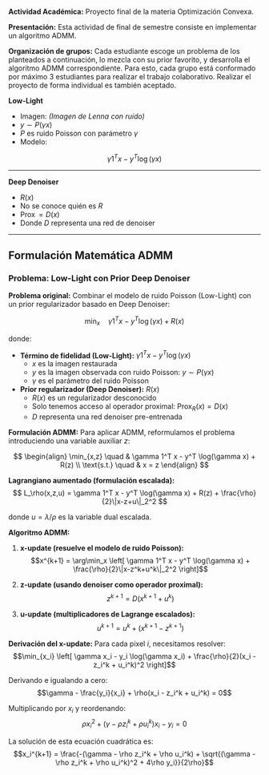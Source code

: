 **Actividad Académica:**
Proyecto final de la materia Optimización Convexa.

**Presentación:**
Esta actividad de final de semestre consiste en implementar un algoritmo ADMM.

**Organización de grupos:**
Cada estudiante escoge un problema de los planteados a continuación, lo mezcla con su prior favorito, y desarrolla el algoritmo ADMM correspondiente. Para esto, cada grupo está conformado por máximo 3 estudiantes para realizar el trabajo colaborativo. Realizar el proyecto de forma individual es también aceptado.


**Low-Light**

* Imagen:
  *(Imagen de Lenna con ruido)*
* $y \sim P(\gamma x)$
* $P$ es ruido Poisson con parámetro $\gamma$
* Modelo:

$$
\gamma 1^T x - y^T \log(\gamma x)
$$

---

**Deep Denoiser**

* $R(x)$
* No se conoce quién es $R$
* $\operatorname{Prox} = D(x)$
* Donde $D$ representa una red de denoiser

---

## Formulación Matemática ADMM

### Problema: Low-Light con Prior Deep Denoiser

**Problema original:**
Combinar el modelo de ruido Poisson (Low-Light) con un prior regularizador basado en Deep Denoiser:

$$
\min_x \quad \gamma 1^T x - y^T \log(\gamma x) + R(x)
$$

donde:
- **Término de fidelidad (Low-Light):** $\gamma 1^T x - y^T \log(\gamma x)$
  - $x$ es la imagen restaurada
  - $y$ es la imagen observada con ruido Poisson: $y \sim P(\gamma x)$
  - $\gamma$ es el parámetro del ruido Poisson
- **Prior regularizador (Deep Denoiser):** $R(x)$
  - $R(x)$ es un regularizador desconocido
  - Solo tenemos acceso al operador proximal: $\text{Prox}_R(x) = D(x)$
  - $D$ representa una red denoiser pre-entrenada

**Formulación ADMM:**
Para aplicar ADMM, reformulamos el problema introduciendo una variable auxiliar $z$:

$$
\begin{align}
\min_{x,z} \quad & \gamma 1^T x - y^T \log(\gamma x) + R(z) \\
\text{s.t.} \quad & x = z
\end{align}
$$

**Lagrangiano aumentado (formulación escalada):**
$$
L_\rho(x,z,u) = \gamma 1^T x - y^T \log(\gamma x) + R(z) + \frac{\rho}{2}\|x-z+u\|_2^2
$$

donde $u = \lambda/\rho$ es la variable dual escalada.

**Algoritmo ADMM:**
1. **x-update (resuelve el modelo de ruido Poisson):** 
   $$x^{k+1} = \arg\min_x \left[ \gamma 1^T x - y^T \log(\gamma x) + \frac{\rho}{2}\|x-z^k+u^k\|_2^2 \right]$$

2. **z-update (usando denoiser como operador proximal):** 
   $$z^{k+1} = D\left(x^{k+1} + u^k\right)$$

3. **u-update (multiplicadores de Lagrange escalados):** 
   $$u^{k+1} = u^k + (x^{k+1} - z^{k+1})$$

**Derivación del x-update:**
Para cada pixel $i$, necesitamos resolver:
$$\min_{x_i} \left[ \gamma x_i - y_i \log(\gamma x_i) + \frac{\rho}{2}(x_i - z_i^k + u_i^k)^2 \right]$$

Derivando e igualando a cero:
$$\gamma - \frac{y_i}{x_i} + \rho(x_i - z_i^k + u_i^k) = 0$$

Multiplicando por $x_i$ y reordenando:
$$\rho x_i^2 + (\gamma - \rho z_i^k + \rho u_i^k)x_i - y_i = 0$$

La solución de esta ecuación cuadrática es:
$$x_i^{k+1} = \frac{-(\gamma - \rho z_i^k + \rho u_i^k) + \sqrt{(\gamma - \rho z_i^k + \rho u_i^k)^2 + 4\rho y_i}}{2\rho}$$